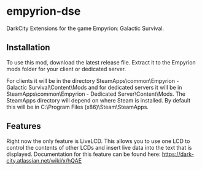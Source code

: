 # empyrion-dse
DarkCity Extensions for the game Empyrion: Galactic Survival.

## Installation
To use this mod, download the latest release file. Extract it to the Empyrion mods folder for your client or dedicated server.

For clients it will be in the directory SteamApps\common\Empyrion - Galactic Survival\Content\Mods and for dedicated servers it will be in SteamApps\common\Empyrion - Dedicated Server\Content\Mods. The SteamApps directory will depend on where Steam is installed. By default this will be in C:\Program Files (x86)\Steam\SteamApps.

## Features

Right now the only feature is LiveLCD. This allows you to use one LCD to control the contents of other LCDs and insert live data into the text that is displayed. Documentation for this feature can be found here: https://dark-city.atlassian.net/wiki/x/hQAE